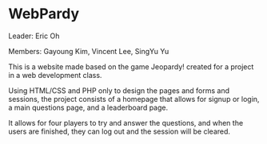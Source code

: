# WebPardy

Leader: Eric Oh

Members: Gayoung Kim, Vincent Lee, SingYu Yu

This is a website made based on the game Jeopardy! created for a project in a web development class.

Using HTML/CSS and PHP only to design the pages and forms and sessions, 
the project consists of a homepage that allows for signup or login, a main questions page, and a leaderboard page.

It allows for four players to try and answer the questions, and when the users are finished,
they can log out and the session will be cleared.



